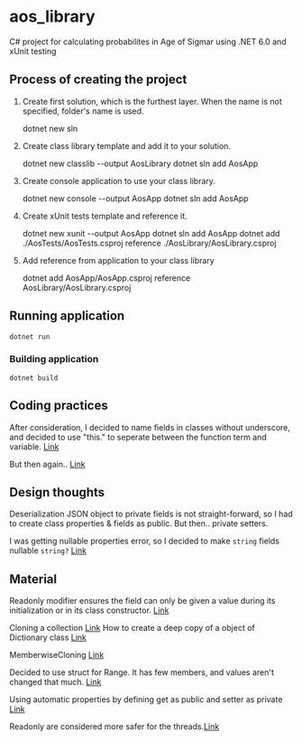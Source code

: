 # aos_library
C# project for calculating probabilites in Age of Sigmar using .NET 6.0 and xUnit testing

## Process of creating the project

1. Create first solution, which is the furthest layer. When the name is not specified, folder's name is used.

	dotnet new sln

2. Create class library template and add it to your solution.

	dotnet new classlib --output AosLibrary
	dotnet sln add AosApp

3. Create console application to use your class library.

	dotnet new console --output AosApp
	dotnet sln add AosApp

4. Create xUnit tests template and reference it.

	dotnet new xunit --output AosApp
	dotnet sln add AosApp
	dotnet add ./AosTests/AosTests.csproj reference ./AosLibrary/AosLibrary.csproj

5. Add reference from application to your class library

	dotnet add AosApp/AosApp.csproj reference AosLibrary/AosLibrary.csproj

## Running application

	dotnet run

### Building application

	dotnet build

## Coding practices

After consideration, I decided to name fields in classes without underscore, and decided to use "this." to seperate between the function term and variable. [Link](https://stackoverflow.com/questions/450238/to-underscore-or-to-not-to-underscore-that-is-the-question)

But then again.. [Link](https://docs.microsoft.com/en-us/dotnet/csharp/fundamentals/coding-style/coding-conventions)

## Design thoughts

Deserialization JSON object to private fields is not straight-forward, so I had to create class properties & fields as public.
But then..
private setters.

I was getting nullable properties error, so I decided to make `string` fields nullable `string?` [Link](https://www.c-sharpcorner.com/blogs/nonnullable-property-must-contain-a-nonnull-value)

## Material

Readonly modifier ensures the field can only be given a value during its initialization or in its class constructor. [Link](https://docs.microsoft.com/en-us/dotnet/csharp/language-reference/keywords/readonly)

Cloning a collection [Link](https://stackoverflow.com/questions/26126660/how-do-i-clone-a-collectiont)
How to create a deep copy of a object of Dictionary class [Link](https://stackoverflow.com/questions/139592/what-is-the-best-way-to-clone-deep-copy-a-net-generic-dictionarystring-t)

MemberwiseCloning [Link](https://docs.microsoft.com/en-us/dotnet/api/system.object.memberwiseclone?view=net-6.0)

Decided to use struct for Range. It has few members, and values aren't changed that much. [Link](https://www.c-sharpcorner.com/article/what-is-structure-and-when-to-use-in-c-sharp/)

Using automatic properties by defining get as public and setter as private [Link](https://softwareengineering.stackexchange.com/questions/72495/net-properties-use-private-set-or-readonly-property)

Readonly are considered more safer for the threads.[Link](https://stackoverflow.com/questions/7975661/which-is-better-between-a-readonly-modifier-and-a-private-setter)
